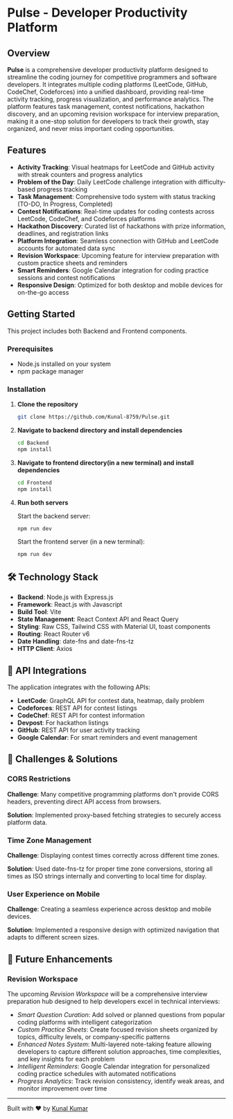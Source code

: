 # Pulse - Developer Productivity Platform

## Overview

**Pulse** is a comprehensive developer productivity platform designed to streamline the coding journey for competitive programmers and software developers. It integrates multiple coding platforms (LeetCode, GitHub, CodeChef, Codeforces) into a unified dashboard, providing real-time activity tracking, progress visualization, and performance analytics. The platform features task management, contest notifications, hackathon discovery, and an upcoming revision workspace for interview preparation, making it a one-stop solution for developers to track their growth, stay organized, and never miss important coding opportunities.

## Features

- **Activity Tracking**: Visual heatmaps for LeetCode and GitHub activity with streak counters and progress analytics
- **Problem of the Day**: Daily LeetCode challenge integration with difficulty-based progress tracking
- **Task Management**: Comprehensive todo system with status tracking (TO-DO, In Progress, Completed)
- **Contest Notifications**: Real-time updates for coding contests across LeetCode, CodeChef, and Codeforces platforms
- **Hackathon Discovery**: Curated list of hackathons with prize information, deadlines, and registration links
- **Platform Integration**: Seamless connection with GitHub and LeetCode accounts for automated data sync
- **Revision Workspace**: Upcoming feature for interview preparation with custom practice sheets and reminders
- **Smart Reminders**: Google Calendar integration for coding practice sessions and contest notifications
- **Responsive Design**: Optimized for both desktop and mobile devices for on-the-go access

## Getting Started

This project includes both Backend and Frontend components.

### Prerequisites
- Node.js installed on your system
- npm package manager

### Installation

1. **Clone the repository**
   ```bash
   git clone https://github.com/Kunal-8759/Pulse.git
   ```

2. **Navigate to backend directory and install dependencies**
   ```bash
   cd Backend
   npm install
   ```

3. **Navigate to frontend directory(in a new terminal) and install dependencies**
   ```bash
   cd Frontend
   npm install
   ```

4. **Run both servers**
   
   Start the backend server:
   ```bash
   npm run dev
   ```
   
   Start the frontend server (in a new terminal):
   ```bash
   npm run dev
   ```

## 🛠️ Technology Stack
- **Backend**: Node.js with Express.js
- **Framework**: React.js with Javascript
- **Build Tool**: Vite
- **State Management**: React Context API and React Query
- **Styling**: Raw CSS, Tailwind CSS with Material UI, toast components
- **Routing**: React Router v6
- **Date Handling**: date-fns and date-fns-tz
- **HTTP Client**: Axios

## 🔌 API Integrations

The application integrates with the following APIs:
- **LeetCode**: GraphQL API for contest data, heatmap, daily problem
- **Codeforces**: REST API for contest listings
- **CodeChef**: REST API for contest information
- **Devpost**: For hackathon listings
- **GitHub**: REST API for user activity tracking
- **Google Calendar**: For smart reminders and event management 

## 🤔 Challenges & Solutions


### CORS Restrictions
**Challenge**: Many competitive programming platforms don't provide CORS headers, preventing direct API access from browsers.

**Solution**: Implemented proxy-based fetching strategies to securely access platform data.

### Time Zone Management
**Challenge**: Displaying contest times correctly across different time zones.

**Solution**: Used date-fns-tz for proper time zone conversions, storing all times as ISO strings internally and converting to local time for display.

### User Experience on Mobile
**Challenge**: Creating a seamless experience across desktop and mobile devices.

**Solution**: Implemented a responsive design with optimized navigation that adapts to different screen sizes.

## 🔮 Future Enhancements
### Revision Workspace
The upcoming *Revision Workspace* will be a comprehensive interview preparation hub designed to help developers excel in technical interviews:

- *Smart Question Curation*: Add solved or planned questions from popular coding platforms with intelligent categorization
- *Custom Practice Sheets*: Create focused revision sheets organized by topics, difficulty levels, or company-specific patterns
- *Enhanced Notes System*: Multi-layered note-taking feature allowing developers to capture different solution approaches, time complexities, and key insights for each problem
- *Intelligent Reminders*: Google Calendar integration for personalized coding practice schedules with automated notifications
- *Progress Analytics*: Track revision consistency, identify weak areas, and monitor improvement over time


___

Built with ❤️ by [Kunal Kumar](https://www.linkedin.com/in/kunal-kumar-78094a258/)